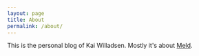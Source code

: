 ```yaml
---
layout: page
title: About
permalink: /about/
---
```


This is the personal blog of Kai Willadsen. Mostly it's about [Meld](http://meldmerge.org/).
